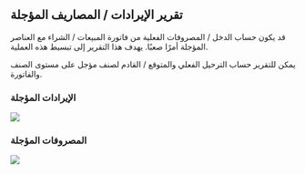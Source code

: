 ## تقرير الإيرادات / المصاريف المؤجلة

قد يكون حساب الدخل / المصروفات الفعلية من فاتورة المبيعات / الشراء مع العناصر المؤجلة أمرًا صعبًا. يهدف هذا التقرير إلى تبسيط هذه العملية.

يمكن للتقرير حساب الترحيل الفعلي والمتوقع / القادم لصنف مؤجل على مستوى الصنف والفاتورة.

### الإيرادات المؤجلة

![](https://docs.erpnext.com/files/def_revenue.png)

### المصروفات المؤجلة

![](https://docs.erpnext.com/files/def_expense.png)